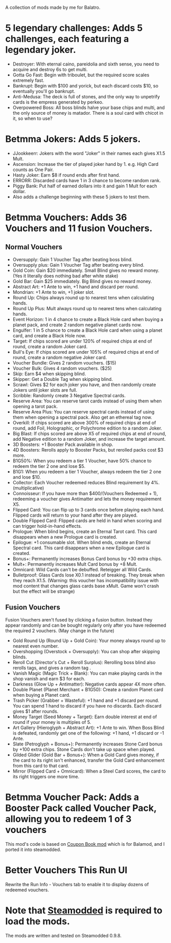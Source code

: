 A collection of mods made by me for Balatro.
# 5 legendary challenges: Adds 5 challenges, each featuring a legendary joker.
- Destroyer: With eternal caino, pareidolia and sixth sense, you need to acquire and destroy 6s to get multi.
- Gotta Go Fast: Begin with triboulet, but the required score scales extremely fast.
- Bankrupt: Begin with $100 and yorick, but each discard costs $10, so eventually you'll go bankrupt.
- Anti-Medusa: The deck is full of stones, and the only way to unpetrify cards is the empress generated by perkeo.
- Overpowered Boss: All boss blinds halve your base chips and multi, and the only source of money is matador. There is a soul card with chicot in it, so when to use?

# Betmma Jokers: Adds 5 jokers.
- JJookkeerr: Jokers with the word "Joker" in their names each gives X1.5 Mult.
- Ascension: Increase the tier of played joker hand by 1. e.g. High Card counts as One Pair. 
- Hasty Joker: Earn $8 if round ends after first hand.
- ERRORR: Discarded cards have 1 in 3 chance to become random rank.
- Piggy Bank: Put half of earned dollars into it and gain 1 Mult for each dollar.
- Also adds a challenge beginning with these 5 jokers to test them.

# Betmma Vouchers: Adds 36 Vouchers and 11 fusion Vouchers.
## Normal Vouchers
- Oversupply: Gain 1 Voucher Tag after beating boss blind.
- Oversupply plus: Gain 1 Voucher Tag after beating every blind.
- Gold Coin: Gain $20 immediately. Small Blind gives no reward money. (Yes it literally does nothing bad after white stake)
- Gold Bar: Gain $25 immediately. Big Blind gives no reward money.
- Abstract Art: +1 Ante to win, +1 hand and discard per round.
- Mondrian: +1 Ante to win, +1 joker slot.
- Round Up: Chips always round up to nearest tens when calculating hands.
- Round Up Plus: Mult always round up to nearest tens when calculating hands.
- Event Horizon: 1 in 4 chance to create a Black Hole card when buying a planet pack, and create 2 random negative planet cards now.
- Engulfer: 1 in 5 chance to create a Black Hole card when using a planet card, and create a Black Hole now.
- Target: If chips scored are under 120% of required chips at end of round, create a random Joker card.
- Bull's Eye: If chips scored are under 105% of required chips at end of round, create a random negative Joker card.
- Voucher Bundle: Gives 2 random vouchers. ($15)
- Voucher Bulk: Gives 4 random vouchers. ($25)
- Skip: Earn $4 when skipping blind.
- Skipper: Get a Double Tag when skipping blind.
- Scrawl: Gives $2 for each joker you have, and then randomly create Jokers until joker slots are full.
- Scribble: Randomly create 3 Negative Spectral cards.
- Reserve Area: You can reserve tarot cards instead of using them when opening a tarot pack.
- Reserve Area Plus: You can reserve spectral cards instead of using them when opening a spectral pack. Also get an ethereal tag now.
- Overkill: If chips scored are above 300% of required chips at end of round, add Foil, Holographic, or Polychrome edition to a random Joker.
- Big Blast: If chips scored are above X5 of required chips at end of round, add Negative edition to a random Joker, and increase the target amount.
- 3D Boosters: +1 Booster Pack available in shop.
- 4D Boosters: Rerolls apply to Booster Packs, but rerolled packs cost $3 more.
- B1G50%: When you redeem a tier 1 Voucher, have 50% chance to redeem the tier 2 one and lose $5.
- B1G1: When you redeem a tier 1 Voucher, always redeem the tier 2 one and lose $10.
- Collector: Each Voucher redeemed reduces Blind requirement by 4%. (multiplicative)
- Connoisseur: If you have more than $400/(Vouchers Redeemed + 1),  redeeming a voucher gives Antimatter and lets the money requirement X5.
- Flipped Card: You can flip up to 3 cards once before playing each hand. Flipped cards will return to your hand after they are played.
- Double Flipped Card: Flipped cards are held in hand when scoring and can trigger hold-in-hand effects. 
- Prologue: When blind begins, create an Eternal Tarot card. This card disappears when a new Prologue card is created.
- Epilogue: +1 consumable slot. When blind ends, create an Eternal Spectral card. This card disappears when a new Epilogue card is created.
- Bonus+: Permanently increases Bonus Card bonus by +30 extra chips.
- Mult+: Permanently increases Mult Card bonus by +8 Mult.
- Omnicard: Wild Cards can't be debuffed. Reteigger all Wild Cards.
- Bulletproof: Glass Cards lose X0.1 instead of breaking. They break when they reach X1.5. (Warning: this voucher has incompatibility issue with mod content that changes glass cards base xMult. Game won't crash but the effect will be strange)
## Fusion Vouchers
Fusion Vouchers aren't fused by clicking a fusion button. Instead they appear randomly and can be bought regularly only after you have redeemed the required 2 vouchers. (May change in the future)
- Gold Round Up (Round Up + Gold Coin): Your money always round up to nearest even number.
- Overshopping (Overstock + Oversupply): You can shop after skipping blinds.
- Reroll Cut (Director's Cut + Reroll Surplus): Rerolling boss blind also rerolls tags, and gives a random tag .
- Vanish Magic (Magic Trick + Blank): You can make playing cards in the shop vanish and earn $3 for each.
- Darkness (Glow Up + Antimatter): Negative cards appear 4X more often.
- Double Planet (Planet Merchant + B1G50): Create a random Planet card when buying a Planet card.
- Trash Picker (Grabber + Wasteful): +1 hand and +1 discard per round. You can spend 1 hand to discard if you have no discards. Each discard gives $1 after rounds.
- Money Target (Seed Money + Target): Earn double interest at end of round if your money is multiples of 5.
- Art Gallery (Hieroglyph + Abstract Art): +1 Ante to win. When Boss Blind is defeated, randomly get one of the following: +1 hand, +1 discard or -1 Ante.
- Slate (Petroglyph + Bonus+): Permanently increases Stone Card bonus by +100 extra chips. Stone Cards don't take up space when played.
- Gilded Glider (Gold Bar + Bonus+): When a Gold Card gives money, if the card to its right isn't enhanced, transfer the Gold Card enhancement from this card to that card.
- Mirror (Flipped Card + Omnicard): When a Steel Card scores, the card to its right triggers one more time.

# Betmma Voucher Pack: Adds a Booster Pack called Voucher Pack, allowing you to redeem 1 of 3 vouchers
This mod's code is based on [Coupon Book mod](https://github.com/nicholassam6425/balatro-mods/blob/main/balamod/mods/p_coupon_book.lua) which is for Balamod, and I ported it into steamodded.

# Better Vouchers This Run UI
Rewrite the Run Info - Vouchers tab to enable it to display dozens of redeemed vouchers.

# Note that [Steamodded](https://github.com/Steamopollys/Steamodded) is required to load the mods.
The mods are written and tested on Steamodded 0.9.8.
